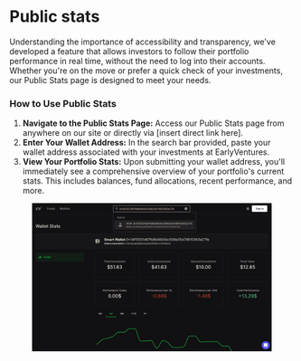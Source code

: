 # Public stats

Understanding the importance of accessibility and transparency, we've developed a feature that allows investors to follow their portfolio performance in real time, without the need to log into their accounts. Whether you're on the move or prefer a quick check of your investments, our Public Stats page is designed to meet your needs.

### How to Use Public Stats

1. **Navigate to the Public Stats Page:** Access our Public Stats page from anywhere on our site or directly via \[insert direct link here].
2. **Enter Your Wallet Address:** In the search bar provided, paste your wallet address associated with your investments at EarlyVentures.
3. **View Your Portfolio Stats:** Upon submitting your wallet address, you'll immediately see a comprehensive overview of your portfolio's current stats. This includes balances, fund allocations, recent performance, and more.

<figure><img src="../../.gitbook/assets/CleanShot 2024-04-10 at 14.16.22@2x.png" alt=""><figcaption></figcaption></figure>


